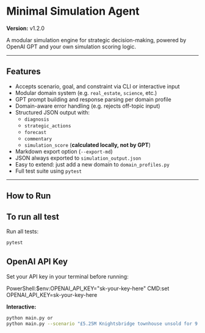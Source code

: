 
# Minimal Simulation Agent

**Version:** v1.2.0

A modular simulation engine for strategic decision-making, powered by OpenAI GPT and your own simulation scoring logic.

---

##  Features

- Accepts scenario, goal, and constraint via CLI or interactive input
- Modular domain system (e.g. `real_estate`, `science`, etc.)
- GPT prompt building and response parsing per domain profile
- Domain-aware error handling (e.g. rejects off-topic input)
- Structured JSON output with:
  - `diagnosis`
  - `strategic_actions`
  - `forecast`
  - `commentary`
  - `simulation_score` (**calculated locally, not by GPT**)
- Markdown export option (`--export-md`)
- JSON always exported to `simulation_output.json`
- Easy to extend: just add a new domain to `domain_profiles.py`
- Full test suite using `pytest`

---

## How to Run

## To run all test

Run all tests:
```bash
pytest
```
## OpenAI API Key ##

Set your API key in your terminal before running:

PowerShell:$env:OPENAI_API_KEY="sk-your-key-here"
CMD:set OPENAI_API_KEY=sk-your-key-here

**Interactive:**
```bash
python main.py or 
python main.py --scenario "£5.25M Knightsbridge townhouse unsold for 9 months" --goal "Secure offer within 60 days" --constraint "Do not reduce below £4.2M" --export-json --export-md
```